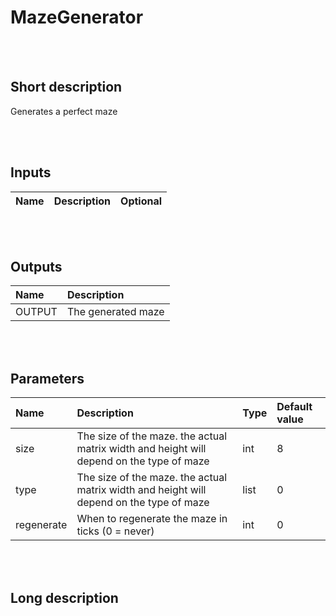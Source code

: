 # MazeGenerator


<br><br>
## Short description

Generates a perfect maze

<br><br>

## Inputs

|Name|Description|Optional|
|:----|:-----------|:-------|

<br><br>

## Outputs

|Name|Description|
|:----|:-----------|
|OUTPUT|The generated maze|

<br><br>

## Parameters

|Name|Description|Type|Default value|
|:----|:-----------|:----|:-------------|
|size|The size of the maze. the actual matrix width and height will depend on the type of maze|int|8|
|type|The size of the maze. the actual matrix width and height will depend on the type of maze|list|0|
|regenerate|When to regenerate the maze in ticks (0 = never)|int|0|

<br><br>
## Long description
